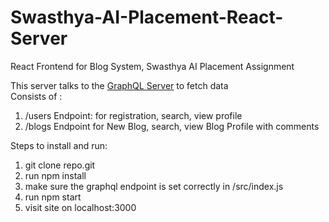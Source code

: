# Swasthya-AI-Placement-React-Server
React Frontend for Blog System, Swasthya AI Placement Assignment

This server talks to the <a href="https://github.com/Rajrahane/Swasthya-AI-Placement-GraphQL-Server">GraphQL Server</a> to fetch data<br>
Consists of :
1. /users Endpoint: for registration, search, view profile
2. /blogs Endpoint for New Blog, search, view Blog Profile with comments

Steps to install and run:
1. git clone repo.git
2. run npm install
3. make sure the graphql endpoint is set correctly in /src/index.js
4. run npm start
5. visit site on localhost:3000
